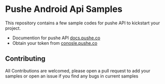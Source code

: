 # Pushe Android Api Samples

This repository contains a few sample codes for pushe API to kickstart your project.

  * Documention for pushe API [docs.pushe.co][api]
  * Obtain your token from [conosle.pushe.co][console]


## Contributing

All Contributions are welcomed, please open a pull request to add your samples or open an issue if you find any bugs in current samples


[api]: http://docs.pushe.co/docs/web-api/send_notification/
[console]: https://console.pushe.co/
